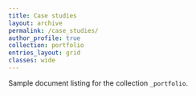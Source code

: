 ```yaml
---
title: Case studies
layout: archive
permalink: /case_studies/
author_profile: true
collection: portfolio
entries_layout: grid
classes: wide
---
```


Sample document listing for the collection `_portfolio`.
